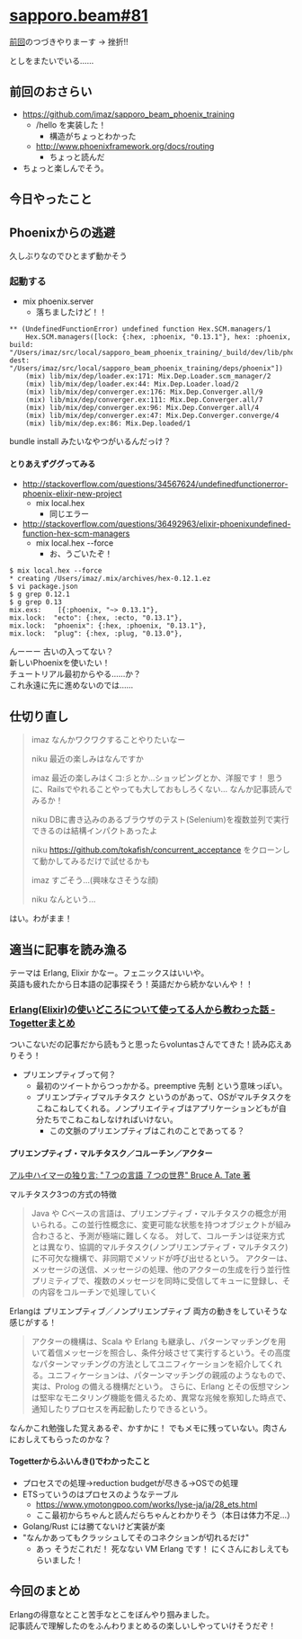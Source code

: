 # [sapporo.beam#81](https://github.com/sapporo-beam/sapporo-beam/issues/71)

[前回](./20150917.md)のつづきやりまーす → 挫折!!

としをまたいでいる……

前回のおさらい
----

- <https://github.com/imaz/sapporo_beam_phoenix_training>
  - /hello を実装した！
    - 構造がちょっとわかった
  - <http://www.phoenixframework.org/docs/routing>
    - ちょっと読んだ
- ちょっと楽しんでそう。

今日やったこと
----

## Phoenixからの逃避

久しぶりなのでひとまず動かそう

### 起動する
- mix phoenix.server
  - 落ちましたけど！！

```
** (UndefinedFunctionError) undefined function Hex.SCM.managers/1
    Hex.SCM.managers([lock: {:hex, :phoenix, "0.13.1"}, hex: :phoenix, build: "/Users/imaz/src/local/sapporo_beam_phoenix_training/_build/dev/lib/phoenix", dest: "/Users/imaz/src/local/sapporo_beam_phoenix_training/deps/phoenix"])
    (mix) lib/mix/dep/loader.ex:171: Mix.Dep.Loader.scm_manager/2
    (mix) lib/mix/dep/loader.ex:44: Mix.Dep.Loader.load/2
    (mix) lib/mix/dep/converger.ex:176: Mix.Dep.Converger.all/9
    (mix) lib/mix/dep/converger.ex:111: Mix.Dep.Converger.all/7
    (mix) lib/mix/dep/converger.ex:96: Mix.Dep.Converger.all/4
    (mix) lib/mix/dep/converger.ex:47: Mix.Dep.Converger.converge/4
    (mix) lib/mix/dep.ex:86: Mix.Dep.loaded/1
```

bundle install みたいなやつがいるんだっけ？

#### とりあえずググってみる

- http://stackoverflow.com/questions/34567624/undefinedfunctionerror-phoenix-elixir-new-project
  - mix local.hex
    - 同じエラー
- http://stackoverflow.com/questions/36492963/elixir-phoenixundefined-function-hex-scm-managers
  - mix local.hex --force
    - お、うごいたぞ！

```
$ mix local.hex --force
* creating /Users/imaz/.mix/archives/hex-0.12.1.ez
$ vi package.json
$ g grep 0.12.1
$ g grep 0.13
mix.exs:    [{:phoenix, "~> 0.13.1"},
mix.lock:  "ecto": {:hex, :ecto, "0.13.1"},
mix.lock:  "phoenix": {:hex, :phoenix, "0.13.1"},
mix.lock:  "plug": {:hex, :plug, "0.13.0"},
```

んーーー 古いの入ってない？  
新しいPhoenixを使いたい！  
チュートリアル最初からやる……か？  
これ永遠に先に進めないのでは……  

## 仕切り直し
 
> imaz
> なんかワクワクすることやりたいなー
>  
> niku
> 最近の楽しみはなんですか
>  
> imaz
> 最近の楽しみはくコ:彡とか…ショッピングとか、洋服です！
> 思うに、Railsでやれることやっても大しておもしろくない…
> なんか記事読んでみるか！
>  
> niku
> DBに書き込みのあるブラウザのテスト(Selenium)を複数並列で実行できるのは結構インパクトあったよ
>  
> niku
> https://github.com/tokafish/concurrent_acceptance をクローンして動かしてみるだけで試せるかも
>  
> imaz
> すごそう…(興味なさそうな顔)
>  
> niku
> なんという...

はい。わがまま！

## 適当に記事を読み漁る

テーマは Erlang, Elixir かなー。フェニックスはいいや。  
英語も疲れたから日本語の記事探そう！英語だから続かないんや！！

### [Erlang(Elixir)の使いどころについて使ってる人から教わった話 - Togetterまとめ](http://togetter.com/li/977171)
ついこないだの記事だから読もうと思ったらvoluntasさんでてきた！読み応えありそう！

- プリエンプティブって何？
  - 最初のツイートからつっかかる。preemptive 先制 という意味っぽい。
  - プリエンプティブマルチタスク というのがあって、OSがマルチタスクをこねこねしてくれる。ノンプリエイティブはアプリケーションどもが自分たちでこねこねしなければいけない。
    - この文脈のプリエンプティブはこれのことであってる？

#### プリエンプティブ・マルチタスク／コルーチン／アクター
[アル中ハイマーの独り言: "７つの言語 ７つの世界" Bruce A. Tate 著](https://drunkard-diogenes.blogspot.jp/2015/12/bruce-tate.html)


マルチタスク3つの方式の特徴

> Java や Cベースの言語は、プリエンプティブ・マルチタスクの概念が用いられる。この並行性概念に、変更可能な状態を持つオブジェクトが組み合わさると、予測が極端に難しくなる。
> 対して、コルーチンは従来方式とは異なり、協調的マルチタスク(ノンプリエンプティブ・マルチタスク)に不可欠な機構で、非同期でメソッドが呼び出せるという。
> アクターは、メッセージの送信、メッセージの処理、他のアクターの生成を行う並行性プリミティブで、複数のメッセージを同時に受信してキューに登録し、その内容をコルーチンで処理していく

Erlangは プリエンプティブ／ノンプリエンプティブ 両方の動きをしていそうな感じがする！

> アクターの機構は、Scala や Erlang も継承し、パターンマッチングを用いて着信メッセージを照合し、条件分岐させて実行するという。その高度なパターンマッチングの方法としてユニフィケーションを紹介してくれる。ユニフィケーションは、パターンマッチングの親戚のようなもので、実は、Prolog の備える機構だという。
> さらに、Erlang とその仮想マシンは堅牢なモニタリング機能を備えるため、異常な兆候を察知した時点で、通知したりプロセスを再起動したりできるという。

なんかこれ勉強した覚えあるぞ、かすかに！ でもメモに残っていない。肉さんにおしえてもらったのかな？

#### Togetterからふいんき()でわかったこと

- プロセスでの処理→reduction budgetが尽きる→OSでの処理
- ETSっていうのはプロセスのようなテーブル
  - https://www.ymotongpoo.com/works/lyse-ja/ja/28_ets.html
  - ここ最初からちゃんと読んだらちゃんとわかりそう（本日は体力不足…）
- Golang/Rust には勝てないけど実装が楽
- "なんかあってもクラッシュしてそのコネクションが切れるだけ"
  - あっ そうだこれだ！ 死なない VM Erlang です！ にくさんにおしえてもらいました！

今回のまとめ
----

Erlangの得意なとこと苦手なとこをぼんやり掴みました。  
記事読んで理解したのをふんわりまとめるの楽しいしやっていけそうだぞ！
